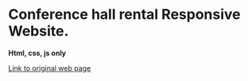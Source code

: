 # Conference hall rental Responsive Website.

**Html, css, js only**

[Link to original web page](https://rent.vcci.com.ua/)
